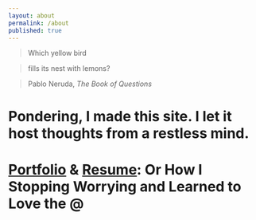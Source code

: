 ```yaml
---
layout: about
permalink: /about
published: true
---
```


> Which yellow bird

> fills its nest with lemons?

> Pablo Neruda, _The Book of Questions_

# Pondering, I made this site. I let it host thoughts from a restless mind.

# [Portfolio](/portfolio) & [Resume](/resume): Or How I Stopping Worrying and Learned to Love the @